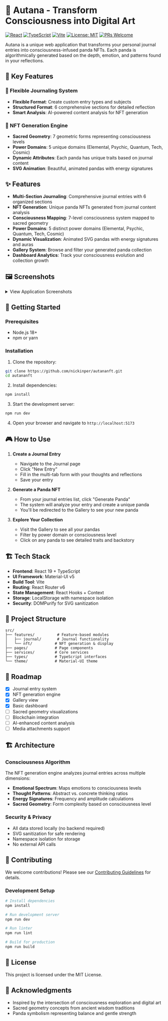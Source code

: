 # 🐼 Autana - Transform Consciousness into Digital Art

[![React](https://img.shields.io/badge/React-v19.0-blue?logo=react)](https://reactjs.org/)
[![TypeScript](https://img.shields.io/badge/TypeScript-v5.7-blue?logo=typescript)](https://www.typescriptlang.org/)
[![Vite](https://img.shields.io/badge/Vite-v6.0-purple?logo=vite)](https://vitejs.dev/)
[![License: MIT](https://img.shields.io/badge/License-MIT-yellow.svg)](LICENSE)
[![PRs Welcome](https://img.shields.io/badge/PRs-welcome-brightgreen.svg)](CONTRIBUTING.md)

Autana is a unique web application that transforms your personal journal entries into consciousness-infused panda NFTs. Each panda is algorithmically generated based on the depth, emotion, and patterns found in your reflections.

## 🌟 Key Features

### 📝 Flexible Journaling System
- **Flexible Format**: Create custom entry types and subjects
- **Structured Format**: 6 comprehensive sections for detailed reflection
- **Smart Analysis**: AI-powered content analysis for NFT generation

### 🎨 NFT Generation Engine
- **Sacred Geometry**: 7 geometric forms representing consciousness levels
- **Power Domains**: 5 unique domains (Elemental, Psychic, Quantum, Tech, Cosmic)
- **Dynamic Attributes**: Each panda has unique traits based on journal content
- **SVG Animation**: Beautiful, animated pandas with energy signatures

## ✨ Features

- **Multi-Section Journaling**: Comprehensive journal entries with 6 organized sections
- **NFT Generation**: Unique panda NFTs generated from journal content analysis
- **Consciousness Mapping**: 7-level consciousness system mapped to sacred geometry
- **Power Domains**: 5 distinct power domains (Elemental, Psychic, Quantum, Tech, Cosmic)
- **Dynamic Visualization**: Animated SVG pandas with energy signatures and auras
- **Gallery System**: Browse and filter your generated panda collection
- **Dashboard Analytics**: Track your consciousness evolution and collection growth

## 🖼️ Screenshots

<details>
<summary>View Application Screenshots</summary>

### Dashboard
The main hub showing your consciousness evolution and collection stats.

### Journal Entry (Flexible Format)
Create entries with custom types and subjects for maximum flexibility.

### Generated Panda NFT
Each panda is unique, reflecting the consciousness level and content of your journal.

### Gallery View
Browse and filter your panda collection by various attributes.

</details>

## 🚀 Getting Started

### Prerequisites

- Node.js 18+ 
- npm or yarn

### Installation

1. Clone the repository:
```bash
git clone https://github.com/nickinper/autananft.git
cd autananft
```

2. Install dependencies:
```bash
npm install
```

3. Start the development server:
```bash
npm run dev
```

4. Open your browser and navigate to `http://localhost:5173`

## 🎮 How to Use

1. **Create a Journal Entry**
   - Navigate to the Journal page
   - Click "New Entry" 
   - Fill in the multi-tab form with your thoughts and reflections
   - Save your entry

2. **Generate a Panda NFT**
   - From your journal entries list, click "Generate Panda"
   - The system will analyze your entry and create a unique panda
   - You'll be redirected to the Gallery to see your new panda

3. **Explore Your Collection**
   - Visit the Gallery to see all your pandas
   - Filter by power domain or consciousness level
   - Click on any panda to see detailed traits and backstory

## 🏗️ Tech Stack

- **Frontend**: React 19 + TypeScript
- **UI Framework**: Material-UI v5
- **Build Tool**: Vite
- **Routing**: React Router v6
- **State Management**: React Hooks + Context
- **Storage**: LocalStorage with namespace isolation
- **Security**: DOMPurify for SVG sanitization

## 📁 Project Structure

```
src/
├── features/          # Feature-based modules
│   ├── journal/       # Journal functionality
│   └── nft/          # NFT generation & display
├── pages/            # Page components
├── services/         # Core services
├── types/            # TypeScript interfaces
└── theme/            # Material-UI theme
```

## 🎯 Roadmap

- [x] Journal entry system
- [x] NFT generation engine
- [x] Gallery view
- [x] Basic dashboard
- [ ] Sacred geometry visualizations
- [ ] Blockchain integration
- [ ] AI-enhanced content analysis
- [ ] Media attachments support

## 🏗️ Architecture

### Consciousness Algorithm
The NFT generation engine analyzes journal entries across multiple dimensions:
- **Emotional Spectrum**: Maps emotions to consciousness levels
- **Thought Patterns**: Abstract vs. concrete thinking ratios
- **Energy Signatures**: Frequency and amplitude calculations
- **Sacred Geometry**: Form complexity based on consciousness level

### Security & Privacy
- All data stored locally (no backend required)
- SVG sanitization for safe rendering
- Namespace isolation for storage
- No external API calls

## 🤝 Contributing

We welcome contributions! Please see our [Contributing Guidelines](CONTRIBUTING.md) for details.

### Development Setup
```bash
# Install dependencies
npm install

# Run development server
npm run dev

# Run linter
npm run lint

# Build for production
npm run build
```

## 📄 License

This project is licensed under the MIT License.

## 🙏 Acknowledgments

- Inspired by the intersection of consciousness exploration and digital art
- Sacred geometry concepts from ancient wisdom traditions
- Panda symbolism representing balance and gentle strength